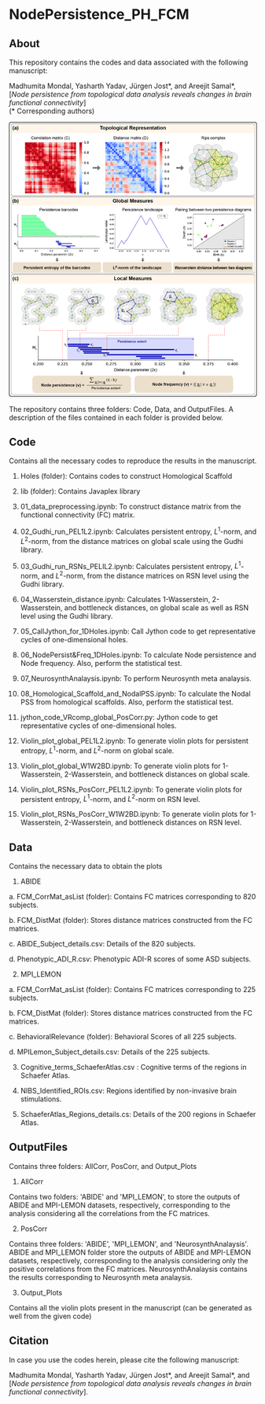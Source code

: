 # NodePersistence_PH_FCM

## About
This repository contains the codes and data associated with the following manuscript: <br>

Madhumita Mondal, Yasharth Yadav, Jürgen Jost*, and Areejit Samal*, [<i>Node persistence from topological data analysis reveals changes in brain functional connectivity</i>] <br>
(* Corresponding authors)
<br>

<img src="Schematic.jpg">

The repository contains three folders: Code, Data, and OutputFiles. A description of the files contained in each folder is provided below.

## Code
Contains all the necessary codes to reproduce the results in the manuscript.

1. Holes (folder): Contains codes to construct Homological Scaffold

2. lib (folder): Contains Javaplex library

3. 01_data_preprocessing.ipynb: To construct distance matrix from the functional connectivity (FC) matrix.

4. 02_Gudhi_run_PEL1L2.ipynb: Calculates persistent entropy, $L^1$-norm, and $L^2$-norm, from the distance matrices on global scale using the Gudhi library.

5. 03_Gudhi_run_RSNs_PELIL2.ipynb: Calculates persistent entropy, $L^1$-norm, and $L^2$-norm, from the distance matrices on RSN level using the Gudhi library.

6. 04_Wasserstein_distance.ipynb: Calculates 1-Wasserstein,  2-Wasserstein, and bottleneck distances, on global scale as well as RSN level using the Gudhi library.

7. 05_CallJython_for_1DHoles.ipynb: Call Jython code to get representative cycles of one-dimensional holes.

8. 06_NodePersist&Freq_1DHoles.ipynb: To calculate Node persistence and Node frequency. Also, perform the statistical test.

9. 07_NeurosynthAnalaysis.ipynb: To perform Neurosynth meta analaysis.

10. 08_Homological_Scaffold_and_NodalPSS.ipynb: To calculate the Nodal PSS from homological scaffolds. Also, perform the statistical test.

11. jython_code_VRcomp_global_PosCorr.py: Jython code to get representative cycles of one-dimensional holes.

12. Violin_plot_global_PEL1L2.ipynb: To generate violin plots for persistent entropy, $L^1$-norm, and $L^2$-norm on global scale.

13. Violin_plot_global_W1W2BD.ipynb: To generate violin plots for 1-Wasserstein,  2-Wasserstein, and bottleneck distances on global scale.

14. Violin_plot_RSNs_PosCorr_PEL1L2.ipynb: To generate violin plots for persistent entropy, $L^1$-norm, and $L^2$-norm on RSN level.

15. Violin_plot_RSNs_PosCorr_W1W2BD.ipynb: To generate violin plots for 1-Wasserstein, 2-Wasserstein, and bottleneck distances on RSN level.


## Data
Contains the necessary data to obtain the plots

1. ABIDE

a. FCM_CorrMat_asList (folder): Contains FC matrices corresponding to 820 subjects.

b. FCM_DistMat (folder): Stores distance matrices constructed from the FC matrices.

c. ABIDE_Subject_details.csv: Details of the 820 subjects.

d. Phenotypic_ADI_R.csv: Phenotypic ADI-R scores of some ASD subjects.

2. MPI_LEMON

a. FCM_CorrMat_asList (folder): Contains FC matrices corresponding to 225 subjects.

b. FCM_DistMat (folder): Stores distance matrices constructed from the FC matrices.

c. BehavioralRelevance (folder): Behavioral Scores of all 225 subjects.

d. MPILemon_Subject_details.csv: Details of the 225 subjects.

3. Cognitive_terms_SchaeferAtlas.csv : Cognitive terms of the regions in Schaefer Atlas.

4. NIBS_Identified_ROIs.csv: Regions identified by non-invasive brain stimulations.

5. SchaeferAtlas_Regions_details.cs: Details of the 200 regions in Schaefer Atlas.


## OutputFiles
Contains three folders: AllCorr, PosCorr, and Output_Plots

1. AllCorr

Contains two folders: 'ABIDE' and 'MPI_LEMON', to store the outputs of ABIDE and MPI-LEMON datasets, respectively, corresponding to the analysis considering all the correlations from the FC matrices.

2. PosCorr

Contains three folders: 'ABIDE', 'MPI_LEMON', and 'NeurosynthAnalaysis'. 
ABIDE and MPI_LEMON folder store the outputs of ABIDE and MPI-LEMON datasets, respectively, corresponding to the analysis considering only the positive correlations from the FC matrices.
NeurosynthAnalaysis contains the results corresponding to Neurosynth meta analaysis.

3. Output_Plots

Contains all the violin plots present in the manuscript (can be generated as well from the given code)


## Citation
In case you use the codes herein, please cite the following manuscript:

Madhumita Mondal, Yasharth Yadav, Jürgen Jost*, and Areejit Samal*, and [<i>Node persistence from topological data analysis reveals changes in brain functional connectivity</i>].
